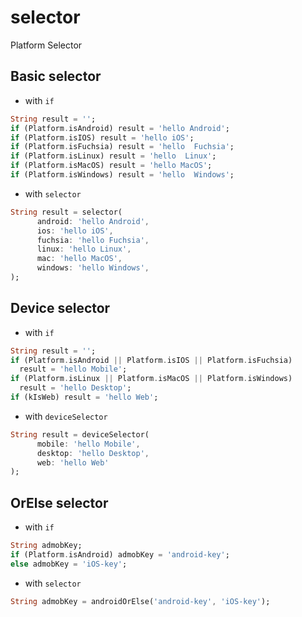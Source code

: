 # selector

Platform Selector

## Basic selector
- with `if`
```dart
String result = '';
if (Platform.isAndroid) result = 'hello Android';
if (Platform.isIOS) result = 'hello iOS';
if (Platform.isFuchsia) result = 'hello  Fuchsia';
if (Platform.isLinux) result = 'hello  Linux';
if (Platform.isMacOS) result = 'hello MacOS';
if (Platform.isWindows) result = 'hello  Windows';
```

- with `selector`
```dart
String result = selector(
      android: 'hello Android',
      ios: 'hello iOS',
      fuchsia: 'hello Fuchsia',
      linux: 'hello Linux',
      mac: 'hello MacOS',
      windows: 'hello Windows',
);
```

## Device selector
- with `if`
```dart
String result = '';
if (Platform.isAndroid || Platform.isIOS || Platform.isFuchsia)
  result = 'hello Mobile';
if (Platform.isLinux || Platform.isMacOS || Platform.isWindows)
  result = 'hello Desktop';
if (kIsWeb) result = 'hello Web';
```

- with `deviceSelector`
```dart
String result = deviceSelector(
      mobile: 'hello Mobile',
      desktop: 'hello Desktop',
      web: 'hello Web'
);
```

## OrElse selector
- with `if`
```dart
String admobKey;
if (Platform.isAndroid) admobKey = 'android-key';
else admobKey = 'iOS-key';
```

- with `selector`
```dart
String admobKey = androidOrElse('android-key', 'iOS-key');
```